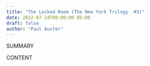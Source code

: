 ```yaml
---
title: "The Locked Room (The New York Trilogy  #3)"
date: 2022-07-24T00:00:00-05:00
draft: false
author: "Paul Auster"
---
```


SUMMARY

<!--more-->

CONTENT